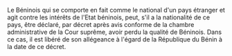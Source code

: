 Le Béninois qui se comporte en fait comme le national d'un pays étranger et agit contre les intérêts de l'Etat béninois, peut, s'il a la nationalité de ce pays, être déclaré, par décret après avis conforme de la chambre administrative de la Cour suprême, avoir perdu la qualité de Béninois.
Dans ce cas, il est libéré de son allégeance à l'égard de la République du Bénin à la date de ce décret.